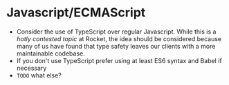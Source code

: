 # Javascript/ECMAScript

- Consider the use of TypeScript over regular Javascript. While this is a _hotly contested topic_ at Rocket, the idea should be considered because many of us have found that type safety leaves our clients with a more maintainable codebase.
- If you don't use TypeScript prefer using at least ES6 syntax and Babel if necessary
- `TODO` what else?
